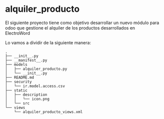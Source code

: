 # alquiler_producto

El siguiente proyecto tiene como objetivo desarrollar un nuevo módulo 
para odoo que gestione el alquiler de los productos desarrollados en
ElectroWord

Lo vamos a dividir de la siguiente manera:

```
.
├── __init__.py
├── __manifest__.py
├── models
│   ├── alquiler_producto.py
│   └── __init__.py
├── README.md
├── security
│   └── ir.model.access.csv
├── static
│   ├── description
│   │   └── icon.png
│   └── src
└── views
    └── alquiler_producto_views.xml 

```
